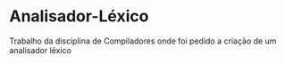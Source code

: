 # Analisador-Léxico
Trabalho da disciplina de Compiladores onde foi pedido a criação de um analisador léxico
